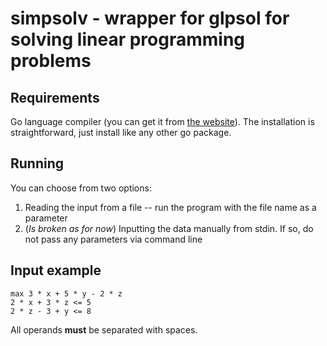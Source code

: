 # simpsolv - wrapper for glpsol for solving linear programming problems

## Requirements

Go language compiler (you can get it from [the website](golang.org)). The installation is straightforward, just install like any other go package.

## Running

You can choose from two options:

1. Reading the input from a file -- run the program with the file name as a parameter
2. (_Is broken as for now_) Inputting the data manually from stdin. If so, do not pass any parameters via command line

## Input example

```
max 3 * x + 5 * y - 2 * z
2 * x + 3 * z <= 5
2 * z - 3 + y <= 8
```

All operands **must** be separated with spaces.
